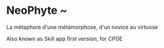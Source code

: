 # NeoPhyte ~
La métaphore d'une métamorphose, d'un novice au virtuose

Also known as Skill app first version, for CPGE
